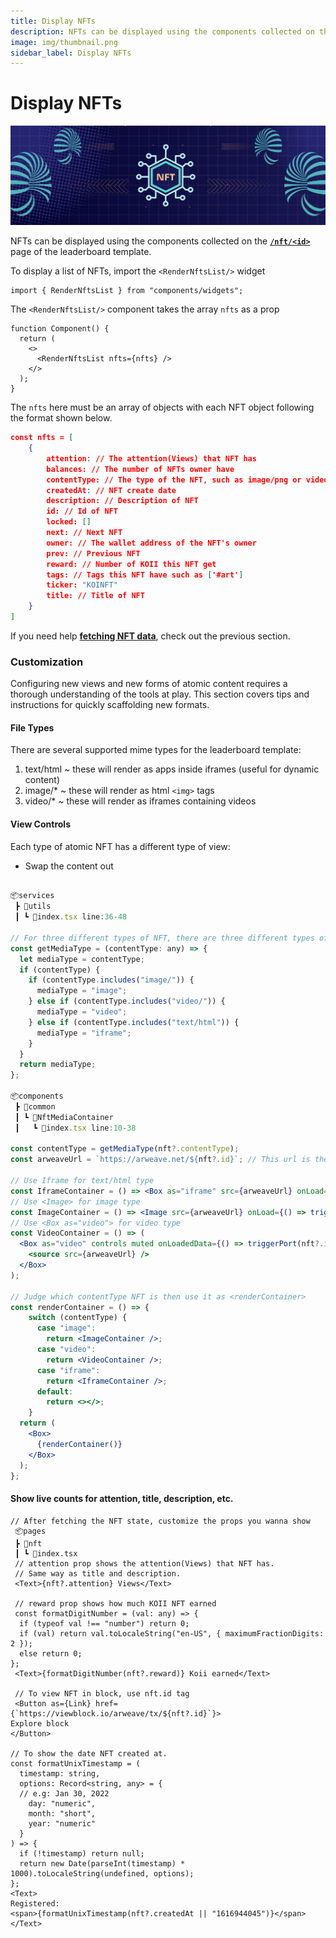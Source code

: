 ```yaml
---
title: Display NFTs
description: NFTs can be displayed using the components collected on the /nft/<id> page of the leaderboard template.
image: img/thumbnail.png
sidebar_label: Display NFTs
---
```


# Display NFTs

![Banner](../img/Display_NFTs.png)

NFTs can be displayed using the components collected on the [**`/nft/<id>`**](https://github.com/koii-network/koii.X/blob/main/src/pages/nft/index.tsx) page of the leaderboard template.

To display a list of NFTs, import the `<RenderNftsList/>` widget

```tsx
import { RenderNftsList } from "components/widgets";
```

The `<RenderNftsList/>` component takes the array `nfts` as a prop

```tsx
function Component() {
  return (
    <>
      <RenderNftsList nfts={nfts} />
    </>
  );
}
```

The `nfts` here must be an array of objects with each NFT object following the format shown below.

```json
const nfts = [
    {
        attention: // The attention(Views) that NFT has
        balances: // The number of NFTs owner have
        contentType: // The type of the NFT, such as image/png or video/mp4
        createdAt: // NFT create date
        description: // Description of NFT
        id: // Id of NFT
        locked: []
        next: // Next NFT
        owner: // The wallet address of the NFT's owner
        prev: // Previous NFT
        reward: // Number of KOII this NFT get
        tags: // Tags this NFT have such as ['#art']
        ticker: "KOINFT"
        title: // Title of NFT
    }
]

```

If you need help [**fetching NFT data**](./fetching-nft-data), check out the previous section.

### Customization

Configuring new views and new forms of atomic content requires a thorough understanding of the tools at play. This section covers tips and instructions for quickly scaffolding new formats.

#### File Types

There are several supported mime types for the leaderboard template:

1. text/html ~ these will render as apps inside iframes (useful for dynamic content)
2. image/\* ~ these will render as html `<img>` tags
3. video/\* ~ these will render as iframes containing videos&#x20;

#### View Controls

Each type of atomic NFT has a different type of view:

- Swap the content out

```jsx

📦services
 ┣ 📂utils
 ┃ ┗ 📜index.tsx line:36-48

// For three different types of NFT, there are three different types of views for it
const getMediaType = (contentType: any) => {
  let mediaType = contentType;
  if (contentType) {
    if (contentType.includes("image/")) {
      mediaType = "image";
    } else if (contentType.includes("video/")) {
      mediaType = "video";
    } else if (contentType.includes("text/html")) {
      mediaType = "iframe";
    }
  }
  return mediaType;
};

📦components
 ┣ 📂common
 ┃ ┗ 📂NftMediaContainer
 ┃   ┗ 📜index.tsx line:10-38

const contentType = getMediaType(nft?.contentType);
const arweaveUrl = `https://arweave.net/${nft?.id}`; // This url is the source of the NFT

// Use Iframe for text/html type
const IframeContainer = () => <Box as="iframe" src={arweaveUrl} onLoad={() => triggerPort(nft?.id)} boxSize="100%" />;
// Use <Image> for image type
const ImageContainer = () => <Image src={arweaveUrl} onLoad={() => triggerPort(nft?.id)} boxSize="100%" objectFit="cover" />;
// Use <Box as="video"> for video type
const VideoContainer = () => (
  <Box as="video" controls muted onLoadedData={() => triggerPort(nft?.id)} boxSize="100%">
    <source src={arweaveUrl} />
  </Box>
);

// Judge which contentType NFT is then use it as <renderContainer>
const renderContainer = () => {
    switch (contentType) {
      case "image":
        return <ImageContainer />;
      case "video":
        return <VideoContainer />;
      case "iframe":
        return <IframeContainer />;
      default:
        return <></>;
    }
  return (
    <Box>
      {renderContainer()}
    </Box>
  );
};

```

#### Show live counts for attention, title, description, etc.

```tsx
// After fetching the NFT state, customize the props you wanna show
 📦pages
 ┣ 📂nft
 ┃ ┗ 📜index.tsx
 // attention prop shows the attention(Views) that NFT has.
 // Same way as title and description.
 <Text>{nft?.attention} Views</Text>

 // reward prop shows how much KOII NFT earned
 const formatDigitNumber = (val: any) => {
  if (typeof val !== "number") return 0;
  if (val) return val.toLocaleString("en-US", { maximumFractionDigits: 2 });
  else return 0;
};
 <Text>{formatDigitNumber(nft?.reward)} Koii earned</Text>

 // To view NFT in block, use nft.id tag
 <Button as={Link} href={`https://viewblock.io/arweave/tx/${nft?.id}`}>
Explore block
</Button>

// To show the date NFT created at.
const formatUnixTimestamp = (
  timestamp: string,
  options: Record<string, any> = {
  // e.g: Jan 30, 2022
    day: "numeric",
    month: "short",
    year: "numeric"
  }
) => {
  if (!timestamp) return null;
  return new Date(parseInt(timestamp) * 1000).toLocaleString(undefined, options);
};
<Text>
Registered:
<span>{formatUnixTimestamp(nft?.createdAt || "1616944045")}</span>
</Text>

```
